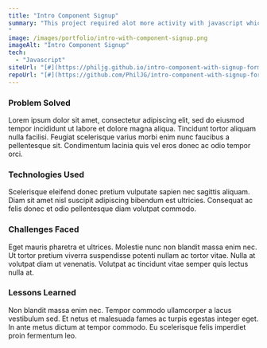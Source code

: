```yaml
---
title: "Intro Component Signup"
summary: "This project required alot more activity with javascript which checked whether the inputs where correct. This required me to reseach regex. The additional challenge was for the highlights on the inputs to be remove on submission.
"
image: /images/portfolio/intro-with-component-signup.png
imageAlt: "Intro Component Signup"
tech:
  - "Javascript"
siteUrl: "[#](https://philjg.github.io/intro-component-with-signup-form-master/)"
repoUrl: "[#](https://github.com/PhilJG/intro-component-with-signup-form-master)"
---
```


### Problem Solved

Lorem ipsum dolor sit amet, consectetur adipiscing elit, sed do eiusmod tempor incididunt ut labore et dolore magna aliqua. Tincidunt tortor aliquam nulla facilisi. Feugiat scelerisque varius morbi enim nunc faucibus a pellentesque sit. Condimentum lacinia quis vel eros donec ac odio tempor orci.

### Technologies Used

Scelerisque eleifend donec pretium vulputate sapien nec sagittis aliquam. Diam sit amet nisl suscipit adipiscing bibendum est ultricies. Consequat ac felis donec et odio pellentesque diam volutpat commodo.

### Challenges Faced

Eget mauris pharetra et ultrices. Molestie nunc non blandit massa enim nec. Ut tortor pretium viverra suspendisse potenti nullam ac tortor vitae. Nulla at volutpat diam ut venenatis. Volutpat ac tincidunt vitae semper quis lectus nulla at.

### Lessons Learned

Non blandit massa enim nec. Tempor commodo ullamcorper a lacus vestibulum sed. Et netus et malesuada fames ac turpis egestas integer eget. In ante metus dictum at tempor commodo. Eu scelerisque felis imperdiet proin fermentum leo.
